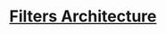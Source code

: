 # [Filters Architecture](https://docs.spring.io/spring-security/reference/servlet/architecture.html)

